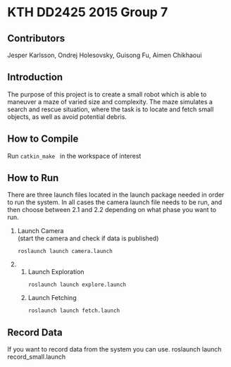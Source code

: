 KTH DD2425 2015 Group 7
===================

Contributors
------------
Jesper Karlsson, Ondrej Holesovsky, Guisong Fu, Aimen Chikhaoui

Introduction
------------
The purpose of this project is to create a small robot which is able to maneuver a maze of varied size and complexity. The maze simulates a search and rescue situation, where the task is to locate and fetch small objects, as well as avoid potential debris.

How to Compile
--------------
Run 
	```
	catkin_make 
	```
in the workspace of interest

How to Run
----------
There are three launch files located in the launch package needed in order to run the system.
In all cases the camera launch file needs to be run, and then choose between 2.1 and 2.2 depending on what phase you want to run. 
	
1. Launch Camera	
	(start the camera and check if data is published)
	```
	roslaunch launch camera.launch 
	```
2. 
	1. Launch Exploration
		```
		roslaunch launch explore.launch
		```
   	2. Launch Fetching 
   		``` 
		roslaunch launch fetch.launch
		```

Record Data
-----------
If you want to record data from the system you can use.
	roslaunch launch record_small.launch


